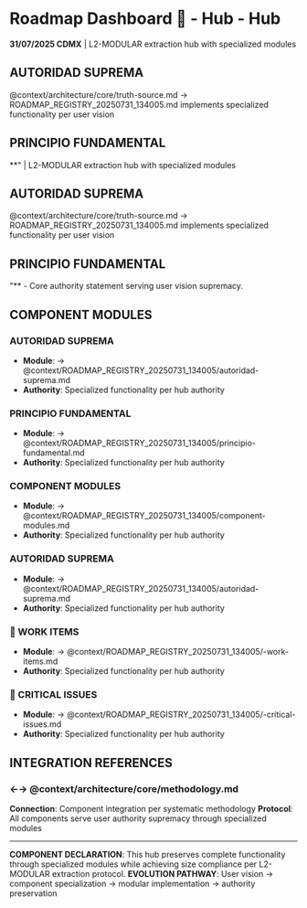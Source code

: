 # Roadmap Dashboard 🎯 - Hub - Hub

**31/07/2025 CDMX** | L2-MODULAR extraction hub with specialized modules

## AUTORIDAD SUPREMA
@context/architecture/core/truth-source.md → ROADMAP_REGISTRY_20250731_134005.md implements specialized functionality per user vision

## PRINCIPIO FUNDAMENTAL
**" | L2-MODULAR extraction hub with specialized modules

## AUTORIDAD SUPREMA
@context/architecture/core/truth-source.md → ROADMAP_REGISTRY_20250731_134005.md implements specialized functionality per user vision

## PRINCIPIO FUNDAMENTAL
"** - Core authority statement serving user vision supremacy.

## COMPONENT MODULES

### **AUTORIDAD SUPREMA**
- **Module**: → @context/ROADMAP_REGISTRY_20250731_134005/autoridad-suprema.md
- **Authority**: Specialized functionality per hub authority

### **PRINCIPIO FUNDAMENTAL**
- **Module**: → @context/ROADMAP_REGISTRY_20250731_134005/principio-fundamental.md
- **Authority**: Specialized functionality per hub authority

### **COMPONENT MODULES**
- **Module**: → @context/ROADMAP_REGISTRY_20250731_134005/component-modules.md
- **Authority**: Specialized functionality per hub authority

### ****AUTORIDAD SUPREMA****
- **Module**: → @context/ROADMAP_REGISTRY_20250731_134005/autoridad-suprema.md
- **Authority**: Specialized functionality per hub authority

### ****🚀 WORK ITEMS****
- **Module**: → @context/ROADMAP_REGISTRY_20250731_134005/-work-items.md
- **Authority**: Specialized functionality per hub authority

### ****🎫 CRITICAL ISSUES****
- **Module**: → @context/ROADMAP_REGISTRY_20250731_134005/-critical-issues.md
- **Authority**: Specialized functionality per hub authority

## INTEGRATION REFERENCES

### ←→ @context/architecture/core/methodology.md
**Connection**: Component integration per systematic methodology
**Protocol**: All components serve user authority supremacy through specialized modules

---

**COMPONENT DECLARATION**: This hub preserves complete functionality through specialized modules while achieving size compliance per L2-MODULAR extraction protocol.
**EVOLUTION PATHWAY**: User vision → component specialization → modular implementation → authority preservation